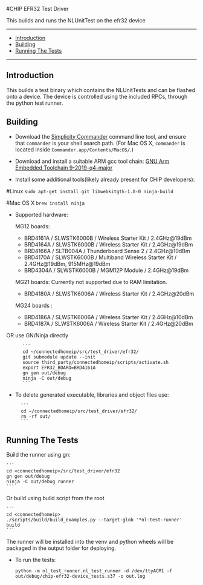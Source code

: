 #CHIP EFR32 Test Driver

This builds and runs the NLUnitTest on the efr32 device

<hr>

-   [Introduction](#introduction)
-   [Building](#building)
-   [Running The Tests](#running-the-tests)

<hr>

<a name="introduction"></a>

## Introduction

This builds a test binary which contains the NLUnitTests and can be flashed onto
a device. The device is controlled using the included RPCs, through the python
test runner.

<a name="building"></a>

## Building

-   Download the
    [Simplicity Commander](https://www.silabs.com/mcu/programming-options)
    command line tool, and ensure that `commander` is your shell search path.
    (For Mac OS X, `commander` is located inside
    `Commander.app/Contents/MacOS/`.)

-   Download and install a suitable ARM gcc tool chain:
    [GNU Arm Embedded Toolchain 9-2019-q4-major](https://developer.arm.com/tools-and-software/open-source-software/developer-tools/gnu-toolchain/gnu-rm/downloads)

-   Install some additional tools(likely already present for CHIP developers):

#Linux `sudo apt-get install git libwebkitgtk-1.0-0 ninja-build`

#Mac OS X `brew install ninja`

-   Supported hardware:

    MG12 boards:

    -   BRD4161A / SLWSTK6000B / Wireless Starter Kit / 2.4GHz@19dBm
    -   BRD4164A / SLWSTK6000B / Wireless Starter Kit / 2.4GHz@19dBm
    -   BRD4166A / SLTB004A / Thunderboard Sense 2 / 2.4GHz@10dBm
    -   BRD4170A / SLWSTK6000B / Multiband Wireless Starter Kit / 2.4GHz@19dBm,
        915MHz@19dBm
    -   BRD4304A / SLWSTK6000B / MGM12P Module / 2.4GHz@19dBm

    MG21 boards: Currently not supported due to RAM limitation.

    -   BRD4180A / SLWSTK6006A / Wireless Starter Kit / 2.4GHz@20dBm

    MG24 boards :

    -   BRD4186A / SLWSTK6006A / Wireless Starter Kit / 2.4GHz@10dBm
    -   BRD4187A / SLWSTK6006A / Wireless Starter Kit / 2.4GHz@20dBm

OR use GN/Ninja directly

          ```
          cd ~/connectedhomeip/src/test_driver/efr32/
          git submodule update --init
          source third_party/connectedhomeip/scripts/activate.sh
          export EFR32_BOARD=BRD4161A
          gn gen out/debug
          ninja -C out/debug
          ```

-   To delete generated executable, libraries and object files use:

          ```
          cd ~/connectedhomeip/src/test_driver/efr32/
          rm -rf out/
          ```

<a name="running-the-tests"></a>

## Running The Tests

Build the runner using gn:

    ```
    cd <connectedhomeip>/src/test_driver/efr32
    gn gen out/debug
    ninja -C out/debug runner
    ```

Or build using build script from the root

    ```
    cd <connectedhomeip>
    ./scripts/build/build_examples.py --target-glob '*nl-test-runner' build
    ```

The runner will be installed into the venv and python wheels will be packaged in
the output folder for deploying.

-   To run the tests:

    ```
    python -m nl_test_runner.nl_test_runner -d /dev/ttyACM1 -f out/debug/chip-efr32-device_tests.s37 -o out.log
    ```
